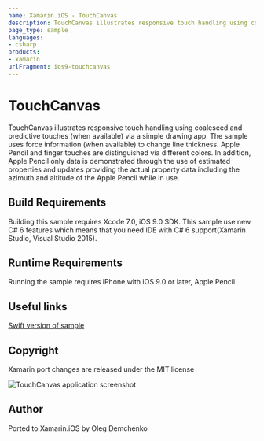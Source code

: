 ```yaml
---
name: Xamarin.iOS - TouchCanvas
description: TouchCanvas illustrates responsive touch handling using coalesced and predictive touches (when available) via a simple drawing app. The sample uses...
page_type: sample
languages:
- csharp
products:
- xamarin
urlFragment: ios9-touchcanvas
---
```

# TouchCanvas

TouchCanvas illustrates responsive touch handling using coalesced and predictive touches (when available) via a simple drawing app. The sample uses force information (when available) to change line thickness. Apple Pencil and finger touches are distinguished via different colors. In addition, Apple Pencil only data is demonstrated through the use of estimated properties and updates providing the actual property data including the azimuth and altitude of the Apple Pencil while in use.

## Build Requirements

Building this sample requires Xcode 7.0, iOS 9.0 SDK. This sample use new C# 6 features which means that you need IDE with C# 6 support(Xamarin Studio, Visual Studio 2015).

## Runtime Requirements

Running the sample requires iPhone with iOS 9.0 or later, Apple Pencil

## Useful links

[Swift version of sample](https://developer.apple.com/library/prerelease/ios/samplecode/TouchCanvas/Introduction/Intro.html#//apple_ref/doc/uid/TP40016561)

## Copyright

Xamarin port changes are released under the MIT license

![TouchCanvas application screenshot](Screenshots/1.png "TouchCanvas application screenshot")

## Author

Ported to Xamarin.iOS by Oleg Demchenko
